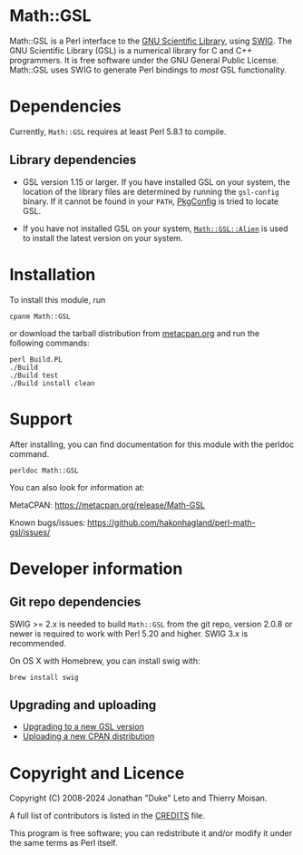 # Math::GSL

Math::GSL is a Perl interface to the [GNU Scientific Library](http://www.gnu.org/software/gsl/), using [SWIG](http://swig.org).  The GNU
Scientific Library (GSL) is a numerical library for C and C++ programmers. It
is free software under the GNU General Public License.  Math::GSL uses SWIG to
generate Perl bindings to *most* GSL functionality.

# Dependencies

Currently, `Math::GSL` requires at least Perl 5.8.1 to compile.

## Library dependencies

- GSL version 1.15 or larger. If you have installed GSL on your system,
the location of the library files are determined by running the
`gsl-config` binary. If it cannot be found
in your `PATH`, [PkgConfig](http://metacpan.org/release/PkgConfig/) is
tried to locate GSL.

- If you have not installed GSL on your system,
[`Math::GSL::Alien`](https://metacpan.org/pod/Math::GSL::Alien) is used to
install the latest version on your system.

# Installation

To install this module, run

```
cpanm Math::GSL
```

or download the tarball distribution
from [metacpan.org](https://metacpan.org/pod/Math::GSL) and run the following
commands:

    perl Build.PL
    ./Build
    ./Build test
    ./Build install clean

# Support

After installing, you can find documentation for this module with the
perldoc command.

    perldoc Math::GSL

You can also look for information at:

MetaCPAN: https://metacpan.org/release/Math-GSL

Known bugs/issues: https://github.com/hakonhagland/perl-math-gsl/issues/


# Developer information

## Git repo dependencies

SWIG >= 2.x is needed to build `Math::GSL` from the git repo, version
2.0.8 or newer is required to work with Perl 5.20 and
higher. SWIG 3.x is recommended.

On OS X with Homebrew, you can install swig with:

    brew install swig

## Upgrading and uploading

- [Upgrading to a new GSL version](developer/wiki/Upgrade.md)
- [Uploading a new CPAN distribution](developer/wiki/Upload.md)

# Copyright and Licence

Copyright (C) 2008-2024 Jonathan "Duke" Leto and Thierry Moisan.

A full list of contributors is listed in the [CREDITS](https://github.com/hakonhagland/perl-math-gsl/blob/master/CREDITS) file.

This program is free software; you can redistribute it and/or modify it
under the same terms as Perl itself.

